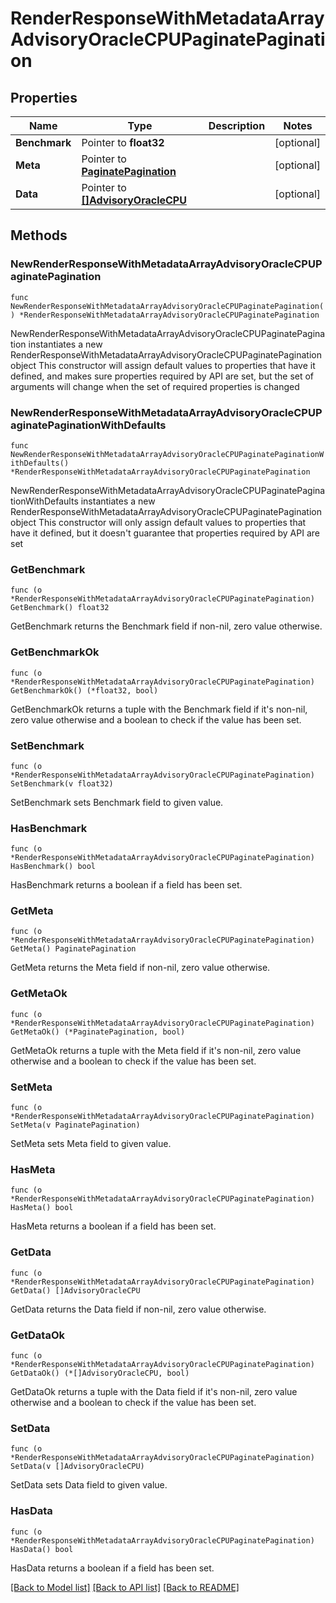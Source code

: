 # RenderResponseWithMetadataArrayAdvisoryOracleCPUPaginatePagination

## Properties

Name | Type | Description | Notes
------------ | ------------- | ------------- | -------------
**Benchmark** | Pointer to **float32** |  | [optional] 
**Meta** | Pointer to [**PaginatePagination**](PaginatePagination.md) |  | [optional] 
**Data** | Pointer to [**[]AdvisoryOracleCPU**](AdvisoryOracleCPU.md) |  | [optional] 

## Methods

### NewRenderResponseWithMetadataArrayAdvisoryOracleCPUPaginatePagination

`func NewRenderResponseWithMetadataArrayAdvisoryOracleCPUPaginatePagination() *RenderResponseWithMetadataArrayAdvisoryOracleCPUPaginatePagination`

NewRenderResponseWithMetadataArrayAdvisoryOracleCPUPaginatePagination instantiates a new RenderResponseWithMetadataArrayAdvisoryOracleCPUPaginatePagination object
This constructor will assign default values to properties that have it defined,
and makes sure properties required by API are set, but the set of arguments
will change when the set of required properties is changed

### NewRenderResponseWithMetadataArrayAdvisoryOracleCPUPaginatePaginationWithDefaults

`func NewRenderResponseWithMetadataArrayAdvisoryOracleCPUPaginatePaginationWithDefaults() *RenderResponseWithMetadataArrayAdvisoryOracleCPUPaginatePagination`

NewRenderResponseWithMetadataArrayAdvisoryOracleCPUPaginatePaginationWithDefaults instantiates a new RenderResponseWithMetadataArrayAdvisoryOracleCPUPaginatePagination object
This constructor will only assign default values to properties that have it defined,
but it doesn't guarantee that properties required by API are set

### GetBenchmark

`func (o *RenderResponseWithMetadataArrayAdvisoryOracleCPUPaginatePagination) GetBenchmark() float32`

GetBenchmark returns the Benchmark field if non-nil, zero value otherwise.

### GetBenchmarkOk

`func (o *RenderResponseWithMetadataArrayAdvisoryOracleCPUPaginatePagination) GetBenchmarkOk() (*float32, bool)`

GetBenchmarkOk returns a tuple with the Benchmark field if it's non-nil, zero value otherwise
and a boolean to check if the value has been set.

### SetBenchmark

`func (o *RenderResponseWithMetadataArrayAdvisoryOracleCPUPaginatePagination) SetBenchmark(v float32)`

SetBenchmark sets Benchmark field to given value.

### HasBenchmark

`func (o *RenderResponseWithMetadataArrayAdvisoryOracleCPUPaginatePagination) HasBenchmark() bool`

HasBenchmark returns a boolean if a field has been set.

### GetMeta

`func (o *RenderResponseWithMetadataArrayAdvisoryOracleCPUPaginatePagination) GetMeta() PaginatePagination`

GetMeta returns the Meta field if non-nil, zero value otherwise.

### GetMetaOk

`func (o *RenderResponseWithMetadataArrayAdvisoryOracleCPUPaginatePagination) GetMetaOk() (*PaginatePagination, bool)`

GetMetaOk returns a tuple with the Meta field if it's non-nil, zero value otherwise
and a boolean to check if the value has been set.

### SetMeta

`func (o *RenderResponseWithMetadataArrayAdvisoryOracleCPUPaginatePagination) SetMeta(v PaginatePagination)`

SetMeta sets Meta field to given value.

### HasMeta

`func (o *RenderResponseWithMetadataArrayAdvisoryOracleCPUPaginatePagination) HasMeta() bool`

HasMeta returns a boolean if a field has been set.

### GetData

`func (o *RenderResponseWithMetadataArrayAdvisoryOracleCPUPaginatePagination) GetData() []AdvisoryOracleCPU`

GetData returns the Data field if non-nil, zero value otherwise.

### GetDataOk

`func (o *RenderResponseWithMetadataArrayAdvisoryOracleCPUPaginatePagination) GetDataOk() (*[]AdvisoryOracleCPU, bool)`

GetDataOk returns a tuple with the Data field if it's non-nil, zero value otherwise
and a boolean to check if the value has been set.

### SetData

`func (o *RenderResponseWithMetadataArrayAdvisoryOracleCPUPaginatePagination) SetData(v []AdvisoryOracleCPU)`

SetData sets Data field to given value.

### HasData

`func (o *RenderResponseWithMetadataArrayAdvisoryOracleCPUPaginatePagination) HasData() bool`

HasData returns a boolean if a field has been set.


[[Back to Model list]](../README.md#documentation-for-models) [[Back to API list]](../README.md#documentation-for-api-endpoints) [[Back to README]](../README.md)


